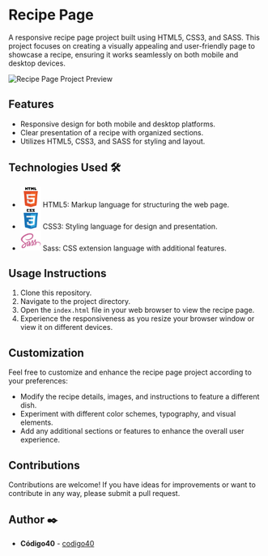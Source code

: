 # Recipe Page

A responsive recipe page project built using HTML5, CSS3, and SASS. This project focuses on creating a visually appealing and user-friendly page to showcase a recipe, ensuring it works seamlessly on both mobile and desktop devices.

![Recipe Page Project Preview](./images/Recipe%20Page%20Preview.png)

## Features

- Responsive design for both mobile and desktop platforms.
- Clear presentation of a recipe with organized sections.
- Utilizes HTML5, CSS3, and SASS for styling and layout.

## Technologies Used 🛠️

- <img src="https://raw.githubusercontent.com/devicons/devicon/master/icons/html5/html5-original-wordmark.svg" alt="html5" width="40" height="40"/> HTML5: Markup language for structuring the web page.
- <img src="https://raw.githubusercontent.com/devicons/devicon/master/icons/css3/css3-original-wordmark.svg" alt="css3" width="40" height="40"/> CSS3: Styling language for design and presentation.
- <img src="https://raw.githubusercontent.com/devicons/devicon/master/icons/sass/sass-original.svg" alt="sass" width="40" height="40"/> Sass: CSS extension language with additional features.

## Usage Instructions

1. Clone this repository.
2. Navigate to the project directory.
3. Open the `index.html` file in your web browser to view the recipe page.
4. Experience the responsiveness as you resize your browser window or view it on different devices.

## Customization

Feel free to customize and enhance the recipe page project according to your preferences:

- Modify the recipe details, images, and instructions to feature a different dish.
- Experiment with different color schemes, typography, and visual elements.
- Add any additional sections or features to enhance the overall user experience.

## Contributions

Contributions are welcome! If you have ideas for improvements or want to contribute in any way, please submit a pull request.

## Author ✒️

- **Código40** - [codigo40](https://github.com/codigo40)
